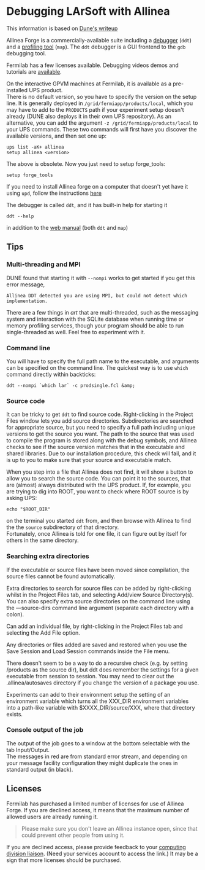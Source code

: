 

# Debugging LArSoft with Allinea

This information is based on [Dune's writeup](https://cdcvs.fnal.gov/redmine/projects/dune/wiki/Getting_Started_with_the_Allinea_Forge_Debugger_and_Profiler)

Allinea Forge is a commercially-available suite including a [debugger](https://www.allinea.com/sites/default/files/uploads/Datasheets/allinea_ddt.pdf) (`ddt`) and a [profiling tool](https://www.allinea.com/products/map/features) (`map`). The `ddt` debugger is a GUI frontend to the `gdb` debugging tool.

Fermilab has a few licenses available. Debugging videos demos and tutorials are [available](https://www.allinea.com/debugger-videos).

On the interactive GPVM machines at Fermilab, it is available as a pre-installed UPS product.  
There is no default version, so you have to specify the version on the setup line. It is generally deployed in `/grid/fermiapp/products/local`, which you may have to add to the `PRODUCTS` path if your experiment setup doesn't already (DUNE also deploys it in their own UPS repository). As an alternative, you can add the argument `-z /grid/fermiapp/products/local` to your UPS commands. These two commands will first have you discover the available versions, and then set one up:

    ups list -aK+ allinea
    setup allinea <version>

  
The above is obsolete. Now you just need to setup forge_tools:

    setup forge_tools

  
If you need to install Allinea forge on a computer that doesn't yet have it using `upd`, follow the instructions [here](https://cdcvs.fnal.gov/redmine/projects/art/wiki/Getting_started_with_Allinea_MAP_and_DDT)

The debugger is called `ddt`, and it has built-in help for starting it

    ddt --help

  
in addition to the [web manual](https://www.allinea.com/user-guide/forge/userguide.html) (both `ddt` and `map`)

## Tips

### Multi-threading and MPI

DUNE found that starting it with `--nompi` works to get started if you get this error message,

    Allinea DDT detected you are using MPI, but could not detect which implementation.

There are a few things in *art* that are multi-threaded, such as the messaging system and interaction with the SQLite database when running time or memory profiling services, though your program should be able to run single-threaded as well. Feel free to experiment with it.

### Command line

You will have to specify the full path name to the executable, and arguments can be specified on the command line. The quickest way is to use `which` command directly within backticks:

    ddt --nompi `which lar` -c prodsingle.fcl &amp;

### Source code

It can be tricky to get `ddt` to find source code. Right-clicking in the Project Files window lets you add source directories. Subdirectories are searched for appropriate source, but you need to specify a full path including unique versions to get the source you want. The path to the source that was used to compile the program is stored along with the debug symbols, and Allinea checks to see if the source version matches that in the executable and shared libraries. Due to our installation procedure, this check will fail, and it is up to you to make sure that your source and executable match.

When you step into a file that Allinea does not find, it will show a button to allow you to search the source code. You can point it to the sources, that are (almost) always distributed with the UPS product. If, for example, you are trying to dig into ROOT, you want to check where ROOT source is by asking UPS:

    echo "$ROOT_DIR"

  
on the terminal you started `ddt` from, and then browse with Allinea to find the the `source` subdirectory of that directory.  
Fortunately, once Allinea is told for one file, it can figure out by itself for others in the same directory.

### Searching extra directories

If the executable or source files have been moved since compilation, the source files cannot be found automatically.

Extra directories to search for source files can be added by right-clicking whilst in the Project Files tab, and selecting Add/view Source Directory(s). You can also specify extra source directories on the command line using the —source-dirs command line argument (separate each directory with a colon).

Can add an individual file, by right-clicking in the Project Files tab and selecting the Add File option.

Any directories or files added are saved and restored when you use the Save Session and Load Session commands inside the File menu.

There doesn't seem to be a way to do a recursive check (e.g. by setting /products as the source dir), but ddt does remember the settings for a given executable from session to session. You may need to clear out the .allinea/autosaves directory if you change the version of a package you use.

Experiments can add to their environment setup the setting of an environment variable which turns all the XXX_DIR environment variables into a path-like variable with $XXXX_DIR/source/XXX, where that directory exists.

### Console output of the job

The output of the job goes to a window at the bottom selectable with the tab Input/Output.  
The messages in red are from standard error stream, and depending on your message facility configuration they might duplicate the ones in standard output (in black).

## Licenses

Fermilab has purchased a limited number of licenses for use of Allinea Forge. If you are declined access, it means that the maximum number of allowed users are already running it.

> Please make sure you don't leave an Allinea instance open, since that could prevent other people from using it.

If you are declined access, please provide feedback to your [computing division liaison](https://fermipoint.fnal.gov/organization/cs/scd/Lists/Experiment%20and%20Scientific%20Collaboration%20Liaison%20Li/AllItems.aspx). (Need your services account to access the link.) It may be a sign that more licenses should be purchased.
